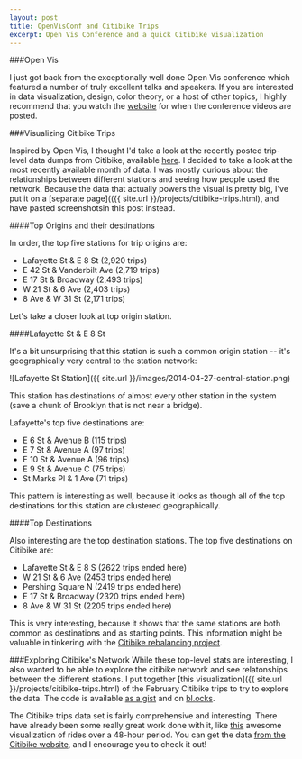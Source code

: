 ```yaml
---
layout: post
title: OpenVisConf and Citibike Trips
excerpt: Open Vis Conference and a quick Citibike visualization
---
```


###Open Vis

I just got back from the exceptionally well done Open Vis conference which featured a number of truly excellent talks and speakers. If you are interested in data visualization, design, color theory, or a host of other topics, I highly recommend that you watch the [website](http://openvisconf.com) for when the conference videos are posted.

###Visualizing Citibike Trips

Inspired by Open Vis, I thought I'd take a look at the recently posted trip-level data dumps from Citibike, available [here](http://citibikenyc.com/system-data). I decided to take a look at the most recently available month of data. I was mostly curious about the relationships between different stations and seeing how people used the network. Because the data that actually powers the visual is pretty big, I've put it on a [separate page](({{ site.url }}/projects/citibike-trips.html), and have pasted screenshotsin this post instead.

####Top Origins and their destinations

In order, the top five stations for trip origins are:

+ Lafayette St & E 8 St (2,920 trips)
+ E 42 St & Vanderbilt Ave (2,719 trips)
+ E 17 St & Broadway (2,493 trips)
+ W 21 St & 6 Ave (2,403 trips)
+ 8 Ave & W 31 St (2,171 trips)

Let's take a closer look at top origin station.

####Lafayette St & E 8 St

It's a bit unsurprising that this station is such a common origin station -- it's geographically very central to the station network:

![Lafayette St Station]({{ site.url }}/images/2014-04-27-central-station.png)

This station has destinations of almost every other station in the system (save a chunk of Brooklyn that is not near a bridge).

Lafayette's top five destinations are:

+ E 6 St & Avenue B (115 trips)
+ E 7 St & Avenue A (97 trips)
+ E 10 St & Avenue A (96 trips)
+ E 9 St & Avenue C (75 trips)
+ St Marks Pl & 1 Ave (71 trips)

This pattern is interesting as well, because it looks as though all of the top destinations for this station are clustered geographically.

####Top Destinations

Also interesting are the top destination stations. The top five destinations on Citibike are:

+ Lafayette St & E 8 S (2622 trips ended here)
+ W 21 St & 6 Ave (2453 trips ended here)
+ Pershing Square N (2419 trips ended here)
+ E 17 St & Broadway (2320 trips ended here)
+ 8 Ave & W 31 St (2205 trips ended here)

This is very interesting, because it shows that the same stations are both common as destinations and as starting points. This information might be valuable in tinkering with the [Citibike rebalancing project](http://citibike-rebalancing.herokuapp.com).

###Exploring Citibike's Network
While these top-level stats are interesting, I also wanted to be able to explore the citibike network and see relatonships between the different stations. I put together [this visualization]({{ site.url }}/projects/citibike-trips.html) of the February Citibike trips to try to explore the data. The code is available [as a gist](https://gist.github.com/bsmithgall/11357135) and on [bl.ocks](http://bl.ocks.org/bsmithgall/11357135).

The Citibike trips data set is fairly comprehensive and interesting. There have already been some really great work done with it, like [this](http://linepointpath.com/111242/2771111/work/citi-bike-visualization) awesome visualization of rides over a 48-hour period. You can get the data [from the Citibike website](http://citibikenyc.com/system-data), and I encourage you to check it out!
